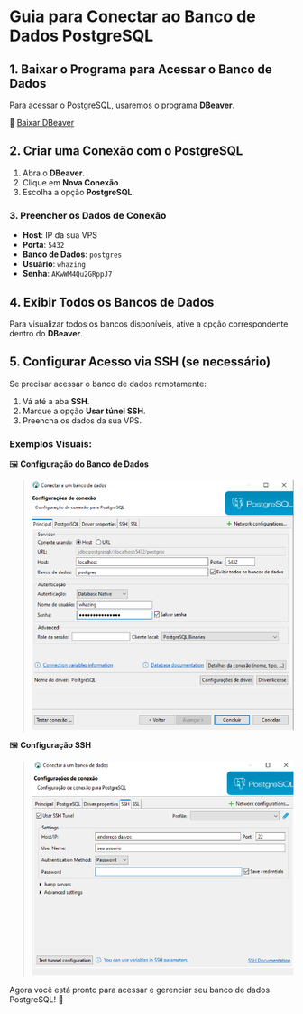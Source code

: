 # Guia para Conectar ao Banco de Dados PostgreSQL

## 1. Baixar o Programa para Acessar o Banco de Dados
Para acessar o PostgreSQL, usaremos o programa **DBeaver**.

🔗 [Baixar DBeaver](https://dbeaver.io/download/)

## 2. Criar uma Conexão com o PostgreSQL
1. Abra o **DBeaver**.
2. Clique em **Nova Conexão**.
3. Escolha a opção **PostgreSQL**.

### 3. Preencher os Dados de Conexão
- **Host**: IP da sua VPS
- **Porta**: `5432`
- **Banco de Dados**: `postgres`
- **Usuário**: `whazing`
- **Senha**: `AKwWM4Qu2GRppJ7`

## 4. Exibir Todos os Bancos de Dados
Para visualizar todos os bancos disponíveis, ative a opção correspondente dentro do **DBeaver**.

## 5. Configurar Acesso via SSH (se necessário)
Se precisar acessar o banco de dados remotamente:
1. Vá até a aba **SSH**.
2. Marque a opção **Usar túnel SSH**.
3. Preencha os dados da sua VPS.

### Exemplos Visuais:
🖼️ **Configuração do Banco de Dados**
> ![print](dadosbanco.png)

🖼️ **Configuração SSH**
> ![print](dadosssh.png)

Agora você está pronto para acessar e gerenciar seu banco de dados PostgreSQL! 🚀